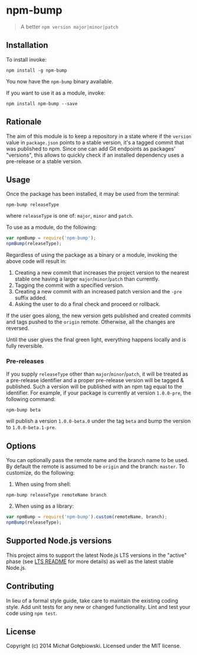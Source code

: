 # npm-bump

> A better `npm version major|minor|patch`

<!--
[![Build Status](https://travis-ci.org/mgol/npm-bump.svg?branch=master)](https://travis-ci.org/mgol/npm-bump)
[![Build status](https://ci.appveyor.com/api/projects/status/3lddln8y5hvn5pq0/branch/master?svg=true)](https://ci.appveyor.com/project/mgol/npm-bump/branch/master)
-->

## Installation

To install invoke:
```shell
npm install -g npm-bump
```
You now have the `npm-bump` binary available.

If you want to use it as a module, invoke:

```shell
npm install npm-bump --save
```

## Rationale

The aim of this module is to keep a repository in a state where if the `version` value in `package.json` points to a stable version, it's a tagged commit that was published to npm. Since one can add Git endpoints as packages' "versions", this allows to quickly check if an installed dependency uses a pre-release or a stable version.

## Usage

Once the package has been installed, it may be used from the terminal:

```shell
npm-bump releaseType
```

where `releaseType` is one of: `major`, `minor` and `patch`.

To use as a module, do the following:

```js
var npmBump = require('npm-bump');
npmBump(releaseType);
```

Regardless of using the package as a binary or a module, invoking the above code will result in:

1. Creating a new commit that increases the project version to the nearest stable one having a larger `major`/`minor`/`patch` than currently.
2. Tagging the commit with a specified version.
3. Creating a new commit with an increased patch version and the `-pre` suffix added.
4. Asking the user to do a final check and proceed or rollback.

If the user goes along, the new version gets published and created commits and tags pushed to the `origin` remote. Otherwise, all the changes are reversed.

Until the user gives the final green light, everything happens locally and is fully reversible.

### Pre-releases

If you supply `releaseType` other than `major`/`minor`/`patch`, it will be treated as a pre-release identifier and a proper pre-release version will be tagged & published. Such a version will be published with an npm tag equal to the identifier. For example, if your package is currently at version `1.0.0-pre`, the following command:

```shell
npm-bump beta
```

will publish a version `1.0.0-beta.0` under the tag `beta` and bump the version to `1.0.0-beta.1-pre`.


## Options

You can optionally pass the remote name and the branch name to be used. By default the remote is assumed to be `origin` and the branch: `master`. To customize, do the following:

1. When using from shell:
```shell
npm-bump releaseType remoteName branch
```
2. When using as a library:
```js
var npmBump = require('npm-bump').custom(remoteName, branch);
npmBump(releaseType);
```

## Supported Node.js versions
This project aims to support the latest Node.js LTS versions in the "active" phase (see [LTS README](https://github.com/nodejs/LTS/blob/master/README.md) for more details) as well as the latest stable Node.js.

## Contributing
In lieu of a formal style guide, take care to maintain the existing coding style. Add unit tests for any new or changed functionality. Lint and test your code using `npm test`.

## License
Copyright (c) 2014 Michał Gołębiowski. Licensed under the MIT license.

